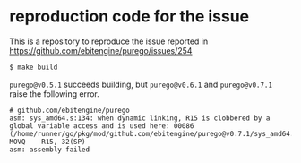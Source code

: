 # reproduction code for the issue

This is a repository to reproduce the issue reported in https://github.com/ebitengine/purego/issues/254

```sh
$ make build
```

`purego@v0.5.1` succeeds building, but `purego@v0.6.1` and `purego@v0.7.1` raise the following error.

```
# github.com/ebitengine/purego
asm: sys_amd64.s:134: when dynamic linking, R15 is clobbered by a global variable access and is used here: 00086 (/home/runner/go/pkg/mod/github.com/ebitengine/purego@v0.7.1/sys_amd64.s:134)	MOVQ	R15, 32(SP)
asm: assembly failed
```

